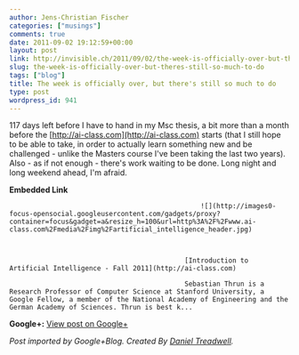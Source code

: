 ```yaml
---
author: Jens-Christian Fischer
categories: ["musings"]
comments: true
date: 2011-09-02 19:12:59+00:00
layout: post
link: http://invisible.ch/2011/09/02/the-week-is-officially-over-but-theres-still-so-much-to-do/
slug: the-week-is-officially-over-but-theres-still-so-much-to-do
tags: ["blog"]
title: The week is officially over, but there's still so much to do
type: post
wordpress_id: 941
---
```


117 days left before I have to hand in my Msc thesis, a bit more than a month before the [http://ai-class.com](http://ai-class.com) starts (that I still hope to be able to take, in order to actually learn something new and be challenged - unlike the Masters course I've been taking the last two years). Also - as if not enough - there's work waiting to be done. Long night and long weekend ahead, I'm afraid.


												

**Embedded Link**


												


													![](http://images0-focus-opensocial.googleusercontent.com/gadgets/proxy?container=focus&gadget=a&resize_h=100&url=http%3A%2F%2Fwww.ai-class.com%2Fmedia%2Fimg%2Fartificial_intelligence_header.jpg)
												


												[Introduction to Artificial Intelligence - Fall 2011](http://ai-class.com)  

												Sebastian Thrun is a Research Professor of Computer Science at Stanford University, a Google Fellow, a member of the National Academy of Engineering and the German Academy of Sciences. Thrun is best k...  

										


										

**Google+:** [View post on Google+](https://plus.google.com/109789939743085010576/posts/LnaZ6Kh5TS2)

  
  
_Post imported by Google+Blog.  Created By [Daniel Treadwell](http://minimali.se/)._

